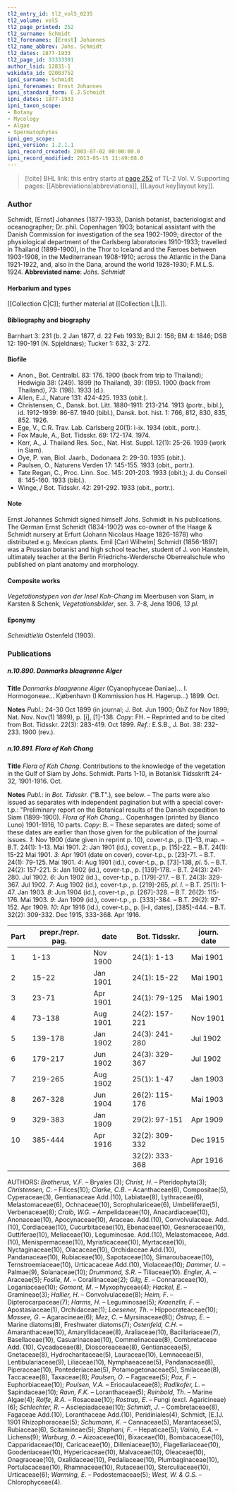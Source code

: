 ```yaml
---
tl2_entry_id: tl2_vol5_0235
tl2_volume: vol5
tl2_page_printed: 252
tl2_surname: Schmidt
tl2_forenames: [Ernst] Johannes
tl2_name_abbrev: Johs. Schmidt
tl2_dates: 1877-1933
tl2_page_id: 33333391
author_lsid: 12831-1
wikidata_id: Q2003752
ipni_surname: Schmidt
ipni_forenames: Ernst Johannes
ipni_standard_form: E.J.Schmidt
ipni_dates: 1877-1933
ipni_taxon_scope: 
- Botany
- Mycology
- Algae
- Spermatophytes
ipni_geo_scope: 
ipni_version: 1.2.1.1
ipni_record_created: 2003-07-02 00:00:00.0
ipni_record_modified: 2013-05-15 11:49:08.0
---
```



> [!cite] BHL link: this entry starts at [page 252](https://www.biodiversitylibrary.org/page/33333391) of TL-2 Vol. V.
> Supporting pages: [[Abbreviations|abbreviations]], [[Layout key|layout key]].

### Author

Schmidt, \[Ernst\] Johannes (1877-1933), Danish botanist, bacteriologist and oceanographer; Dr. phil. Copenhagen 1903; botanical assistant with the Danish Commission for investigation of the sea 1902-1909; director of the physiological department of the Carlsberg laboratories 1910-1933; travelled in Thailand (1899-1900), in the Thor to Iceland and the Færoes between 1903-1908, in the Mediterranean 1908-1910; across the Atlantic in the Dana 1921-1922, and, also in the Dana, around the world 1928-1930; F.M.L.S. 1924. 
**Abbreviated name**: *Johs. Schmidt*

#### Herbarium and types

[[Collection C|C]]; further material at [[Collection L|L]].

#### Bibliography and biography

Barnhart 3: 231 (b. 2 Jan 1877, d. 22 Feb 1933); BJI 2: 156; BM 4: 1846; DSB 12: 190-191 (N. Spjeldnæs); Tucker 1: 632, 3: 272.

#### Biofile

- Anon., Bot. Centralbl. 83: 176. 1900 (back from trip to Thailand); Hedwigia 38: (249). 1899 (to Thailand), 39: (195). 1900 (back from Thailand), 73: (198). 1933 (d.).
- Allen, E.J., Nature 131: 424-425. 1933 (obit.).
- Christensen, C., Dansk. bot. Litt. 1880-1911: 213-214. 1913 (portr., bibl.), id. 1912-1939: 86-87. 1940 (bibl.), Dansk. bot. hist. 1: 766, 812, 830, 835, 852. 1926.
- Ege, V., C.R. Trav. Lab. Carlsberg 20(1): i-ix. 1934 (obit., portr.).
- Fox Maule, A., Bot. Tidsskr. 69: 172-174. 1974.
- Kerr, A., J. Thailand Res. Soc., Nat. Hist. Suppl. 12(1): 25-26. 1939 (work in Siam).
- Oye, P. van, Biol. Jaarb., Dodonaea 2: 29-30. 1935 (obit.).
- Paulsen, O., Naturens Verden 17: 145-155. 1933 (obit., portr.).
- Tate Regan, C., Proc. Linn. Soc. 145: 201-203. 1933 (obit.); J. du Conseil 8: 145-160. 1933 (bibl.).
- Winge,./ Bot. Tidsskr. 42: 291-292. 1933 (obit., portr.).

#### Note

Ernst Johannes Schmidt signed himself Johs. Schmidt in his publications. The German Ernst Schmidt (1834-1902) was co-owner of the Haage & Schmidt nursery at Erfurt (Johann Nicolaus Haage 1826-1878) who distributed e.g. Mexican plants. Emil \[Carl Wilhelm\] Schmidt (1856-1897) was a Prussian botanist and high school teacher, student of J. von Hanstein, ultimately teacher at the Berlin Friedrichs-Werdersche Oberrealschule who published on plant anatomy and morphology.

#### Composite works

*Vegetationstypen von der Insel Koh-Chang* im Meerbusen von Siam, *in* Karsten & Schenk, *Vegetationsbilder*, ser. 3. 7-8, Jena 1906, *13 pl*.

#### Eponymy

*Schmidtiella* Ostenfeld (1903).

### Publications

##### n.10.890. Danmarks blaagrønne Alger

**Title**
*Danmarks blaagrønne Alger* (Cyanophyceae Daniae)... I. Hormogoneae... Kjøbenhavn (I Kommission hos H. Hagerup...) 1899. Oct.

**Notes**
*Publ*.: 24-30 Oct 1899 (in journal; J. Bot. Jun 1900; ÖbZ for Nov 1899; Nat. Nov. Nov(1) 1899), p. \[i\], \[1\]-138. *Copy*: FH. – Reprinted and to be cited from Bot. Tidsskr. 22(3): 283-419. Oct 1899.
*Ref*.: E.S.B., J. Bot. 38: 232-233. 1900 (rev.).

##### n.10.891. Flora of Koh Chang

**Title**
*Flora of Koh Chang*. Contributions to the knowledge of the vegetation in the Gulf of Siam by Johs. Schmidt. Parts 1-10, in Botanisk Tidsskrift 24-32, 1901-1916. Oct.

**Notes**
*Publ*.: in *Bot. Tidsskr.* ("B.T".), see below. – The parts were also issued as separates with independent pagination but with a special cover-t.p.: "Preliminary report on the Botanical results of the Danish expedition to Siam (1899-1900). *Flora of Koh Chang*... Copenhagen (printed by Bianco Luno) 1901-1916, 10 parts. *Copy*: B. – These separates are dated; some of these dates are earlier than those given for the publication of the journal issues.
*1*: Nov 1900 (date given in reprint p. 10), cover-t.p., p. \[1\]-13, map. – B.T. 24(1): 1-13. Mai 1901.
*2*: Jan 1901 (id.), cover.t.p., p. \[15\]-22. – B.T. 24(1): 15-22 Mai 1901.
*3*: Apr 1901 (date on cover), cover-t.p., p. \[23\]-71. – B.T. 24(1): 79-125. Mai 1901.
*4*: Aug 1901 (id.), cover-t.p., p. \[73\]-138, *pl*. 5. – B.T. 24(2): 157-221.
*5*: Jan 1902 (id.), cover-t.p., p. \[139\]-178. – B.T. 24(3): 241-280. Jul 1902.
*6*: Jun 1902 (id.)., cover-t.p., p. \[179\]-217. – B.T. 24(3): 329-367. Jul 1902.
*7*: Aug 1902 (id.), cover-t.p., p. \[219\]-265, *pl. I.* – B.T. 25(1): 1-47. Jan 1903.
*8*: Jun 1904 (id.), cover-t.p., p. \[267\]-328. – B.T. 26(2): 115-176. Mai 1903.
*9*: Jan 1909 (id.), cover-t.p., p. \[333\]-384. – B.T. 29(2): 97-152. Apr 1909.
*10*: Apr 1916 (id.), cover-t.p., p. \[i-ii, dates\], \[385\]-444. – B.T. 32(2): 309-332. Dec 1915, 333-368. Apr 1916.

|Part	|prepr./repr. pag.	|date	|Bot. Tidsskr.	|journ. date|
|---	|---	|---	|---	|---	|
|1	|1-13	|Nov 1900	|24(1): 1-13	|Mai 1901|
|2	|15-22	|Jan 1901	|24(1): 15-22	|Mai 1901|
|3	|23-71	|Apr 1901	|24(1): 79-125	|Mai 1901|
|4	|73-138	|Aug 1901	|24(2): 157-221	|Nov 1901|
|5	|139-178	|Jan 1902	|24(3): 241-280	|Jul 1902|
|6	|179-217	|Jun 1902	|24(3): 329-367	|Jul 1902|
|7	|219-265	|Aug 1902	|25(1): 1-47	|Jan 1903|
|8	|267-328	|Jun 1904	|26(2): 115-176	|Mai 1903|
|9	|329-383	|Jan 1909	|29(2): 97-151	|Apr 1909|
|10	|385-444	|Apr 1916	|32(2): 309-332	|Dec 1915|
|	|	|	|32(2): 333-368	|Apr 1916|

AUTHORS: *Brotherus, V.F.* – Bryales (3); *Christ, H*. – Pteridophyta(3); *Christensen, C*. – Filices(10); *Clarke, C.B.* – Acanthaceae(6), Compositae(5), Cyperaceae(3), Gentianaceae Add.(10), Labiatae(8), Lythraceae(6), Melastomaceae(6), Ochnaceae(10), Scrophulariceae(6), Umbelliferae(5), Verbenaceae(8); *Craib, W.G.* – Ampelidaceae(10), Anacardiaceae(10), Anonaceae(10), Apocynaceae(10), Araceae. Add.(10), Convolvulaceae. Add.(10), Cordiaceae(10), Cucurbitaceae(10), Ebenaceae(10), Gesneraceae(10), Guttiferae(10), Meliaceae(10), Leguminosae. Add.(10), Melastomaceae, Add.(10), Menispermaceae(10), Myristicaceae(10), Myrtaceae(10), Nyctaginaceae(10), Olacaceae(10), Orchidaceae Add.(10), Pandanaceae(10), Rubiaceae(10), Sapotaceae(10), Simaroubaceae(10), Ternstroemiaceae(10), Urticacaceae Add.(10), Violaceae(10); *Dammer, U*. – Palmae(9), Solanaceae(10); *Drummond, S.R.* – Tiliaceae(10). *Engler, A*. – Araceae(5); *Foslie, M*. – Corallinaceae(2); *Gilg, E*. – Connaraceae(10), Loganiaceae(10); *Gomont, M*. – Myxophyceae(4); *Hackel, E*. – Gramineae(3); *Hallier, H*. – Convolvulaceae(8); *Heim, F*. – Dipterocarpaceae(7); *Harms, H*. – Leguminosae(5); *Kraenzlin, F*. – Apostasiaceae(1), Orchidaceae(1); *Loesener, Th*. – Hippocrateaceae(10); *Massee, G*. – Agaracineae(6); *Mez, C*. – Myrsinaceae(8(); *Östrup, E*. – Marine diatoms(8), Freshwater diatoms(7); *Ostenfeld, C.H.* – Amaranthaceae(10), Amaryllidaceae(8), Araliaceae(10), Bacillariaceae(7), Basellaceae(10), Casuarinaceae(10), Commelinaceae(8), Combretaceae Add. (10), Cycadaceae(8), Dioscoreaceae(8), Gentianaceae(5), Gnetaceae(8), Hydrocharitaceae(5), Lauraceae(10), Lemnaceae(5), Lentibulariaceae(9), Liliaceae(10), Nymphaeaceae(5), Pandanaceae(8), Piperaceae(10), Pontederiaceae(5), Potamogetonaceae(5), Smilaceae(8), Taccaceae(8), Taxaceae(8); *Paulsen, O*. – Fagaceae(5); *Pax, F*. – Euphorbiaceae(10); *Poulsen, V.A.* – Eriocaulaceae(8); *Radlkofer, L*. – Sapindaceae(10); *Ravn, F.K.* – Loranthaceae(5); *Reinbold, Th*. – Marine Algae(4); *Rolfe, R.A.* – Rosaceae(10); *Rostrup, E*. – Fungi (excl.
Agaricineae)(6); *Schlechter, R*. – Asclepiadaceae(10); *Schmidt, J*. – Combretaceae(8), Fagaceae Add.(10), Loranthaceae Add.(10), Peridiniales(4), Schmidt, \[E.\]J. 1901 Rhizophoraceae(5); *Schumann, K*. – Cannaceae(5), Marantaceae(5), Rubiaceae(6), Scitamineae(5); *Stephani, F*. – Hepaticae(5); *Vainio, E.A.* – Lichens(9); *Warburg, 0*. – Aizoaceae(10), Bixaceae(10), Bombacaceae(10), Capparidaceae(10), Caricaceae(10), Dilleniaceae(10), Flagellariaceae(10), Goodeniaceae(10), Hypericaceae(10), Malvaceae(10), Oleaceae(10), Onagraceae(10), Oxalidaceae(10), Pedaliaceae(10), Plumbaginaceae(10), Portulacaceae(10), Rhamnaceae(10), Rutaceae(10), Sterculiaceae(10), Urticaceae(6); *Warming, E*. – Podostemaceae(5); *West, W. & G.S.* – Chlorophyceae(4).

